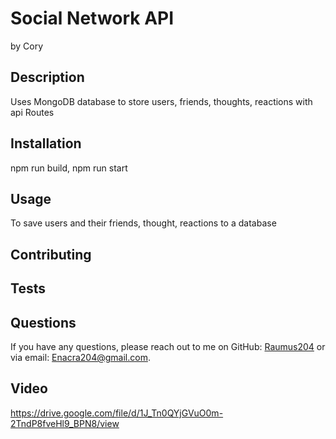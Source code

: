 
# Social Network API
by Cory


## Description
 Uses MongoDB database to store users, friends, thoughts, reactions with api Routes

## Installation
npm run build, npm run start

## Usage
To save users and their friends, thought, reactions to a database

## Contributing


## Tests





## Questions
If you have any questions, please reach out to me on GitHub: [Raumus204](https://github.com/Raumus204) or via email: Enacra204@gmail.com.

## Video
https://drive.google.com/file/d/1J_Tn0QYjGVuO0m-2TndP8fveHl9_BPN8/view


  